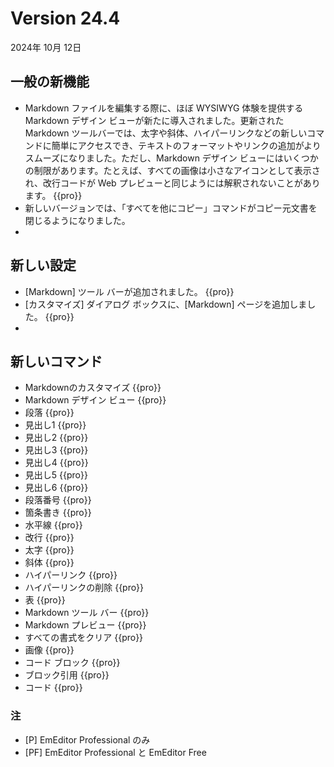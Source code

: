# Version 24.4

2024年 10月 12日

## 一般の新機能

- Markdown ファイルを編集する際に、ほぼ WYSIWYG 体験を提供する Markdown デザイン ビューが新たに導入されました。更新された Markdown ツールバーでは、太字や斜体、ハイパーリンクなどの新しいコマンドに簡単にアクセスでき、テキストのフォーマットやリンクの追加がよりスムーズになりました。ただし、Markdown デザイン ビューにはいくつかの制限があります。たとえば、すべての画像は小さなアイコンとして表示され、改行コードが Web プレビューと同じようには解釈されないことがあります。 {{pro}}
- 新しいバージョンでは、「すべてを他にコピー」コマンドがコピー元文書を閉じるようになりました。
- 

## 新しい設定

- [Markdown] ツール バーが追加されました。 {{pro}}
- [カスタマイズ] ダイアログ ボックスに、[Markdown] ページを追加しました。 {{pro}}
- 

## 新しいコマンド

- Markdownのカスタマイズ {{pro}}
- Markdown デザイン ビュー {{pro}}
- 段落 {{pro}}
- 見出し1 {{pro}}
- 見出し2 {{pro}}
- 見出し3 {{pro}}
- 見出し4 {{pro}}
- 見出し5 {{pro}}
- 見出し6 {{pro}}
- 段落番号 {{pro}}
- 箇条書き {{pro}}
- 水平線 {{pro}}
- 改行 {{pro}}
- 太字 {{pro}}
- 斜体 {{pro}}
- ハイパーリンク {{pro}}
- ハイパーリンクの削除 {{pro}}
- 表 {{pro}}
- Markdown ツール バー {{pro}}
- Markdown プレビュー {{pro}}
- すべての書式をクリア {{pro}}
- 画像 {{pro}}
- コード ブロック {{pro}}
- ブロック引用 {{pro}}
- コード {{pro}}

### 注

- \[P\] EmEditor Professional のみ
- \[PF\] EmEditor Professional と EmEditor Free
